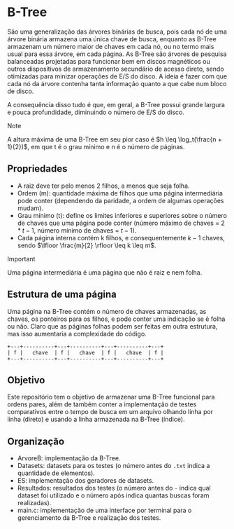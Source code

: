 # B-Tree
São uma generalização das árvores binárias de busca, pois cada nó de uma árvore binária armazena uma única chave de busca, enquanto as B-Tree armazenam um número maior de chaves em cada nó, ou no termo mais usual para essa árvore, em cada página. As B-Tree são árvores de pesquisa balanceadas projetadas para funcionar bem em discos magnéticos ou outros dispositivos de armazenamento secundário de acesso direto, sendo otimizadas para minizar operações de E/S do disco. A ideia é fazer com que cada nó da árvore contenha tanta informação quanto a que cabe num bloco de disco. 

A consequência disso tudo é que, em geral, a B-Tree possui grande largura e pouca profundidade, diminuindo o número de E/S do disco.

> [!note]
> A altura máxima de uma B-Tree em seu pior caso é $h \leq \log_t(\frac{n + 1}{2})$, em que t é o grau mínimo e n é o número de páginas.

## Propriedades

- A raiz deve ter pelo menos 2 filhos, a menos que seja folha.
- Ordem (m): quantidade máxima de filhos que uma página intermediária pode conter (dependendo da paridade, a ordem de algumas operações mudam).
- Grau mínimo (t): define os limites inferiores e superiores sobre o número de chaves que uma página pode conter (número máximo de chaves = $`2*t - 1`$, número mínimo de chaves = $`t - 1`$).
- Cada página interna contém k filhos, e consequentemente $k - 1$ chaves, sendo $\lfloor \frac{m}{2} \rfloor \leq k \leq m$.

> [!important]
> Uma página intermediária é uma página que não é raiz e nem folha.

## Estrutura de uma página
Uma página na B-Tree contém o número de chaves armazenadas, as chaves, os ponteiros para os filhos, e pode conter uma indicação se é folha ou não. Claro que as páginas folhas podem ser feitas em outra estrutura, mas isso aumentaria a complexidade do código.

```
+---+----------+---+----------+---+----------+---+
| f |   chave  | f |   chave  | f |   chave  | f |
+---+----------+---+----------+---+----------+---+
```

## Objetivo
Este repositório tem o objetivo de armazenar uma B-Tree funcional para ordens pares, além de também conter a implementação de testes comparativos entre o tempo de busca em um arquivo olhando linha por linha (direto) e usando a linha armazenada na B-Tree (índice).

## Organização
- ArvoreB: implementação da B-Tree.
- Datasets: datasets para os testes (o número antes do `.txt` indica a quantidade de elementos).
- ES: implementação dos geradores de datasets.
- Resultados: resultados dos testes (o número antes do `-` indica qual dataset foi utilizado e o número após indica quantas buscas foram realizadas).
- main.c: implementação de uma interface por terminal para o gerenciamento da B-Tree e realização dos testes.
